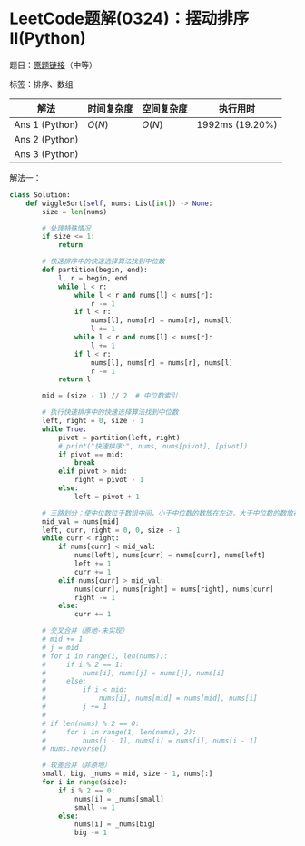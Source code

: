 # LeetCode题解(0324)：摆动排序II(Python)

题目：[原题链接](https://leetcode-cn.com/problems/wiggle-sort-ii/)（中等）

标签：排序、数组

| 解法           | 时间复杂度 | 空间复杂度 | 执行用时        |
| -------------- | ---------- | ---------- | --------------- |
| Ans 1 (Python) | $O(N)$     | $O(N)$     | 1992ms (19.20%) |
| Ans 2 (Python) |            |            |                 |
| Ans 3 (Python) |            |            |                 |

解法一：

```python
class Solution:
    def wiggleSort(self, nums: List[int]) -> None:
        size = len(nums)

        # 处理特殊情况
        if size <= 1:
            return

        # 快速排序中的快速选择算法找到中位数
        def partition(begin, end):
            l, r = begin, end
            while l < r:
                while l < r and nums[l] < nums[r]:
                    r -= 1
                if l < r:
                    nums[l], nums[r] = nums[r], nums[l]
                    l += 1
                while l < r and nums[l] < nums[r]:
                    l += 1
                if l < r:
                    nums[l], nums[r] = nums[r], nums[l]
                    r -= 1
            return l

        mid = (size - 1) // 2  # 中位数索引

        # 执行快速排序中的快速选择算法找到中位数
        left, right = 0, size - 1
        while True:
            pivot = partition(left, right)
            # print("快速排序:", nums, nums[pivot], [pivot])
            if pivot == mid:
                break
            elif pivot > mid:
                right = pivot - 1
            else:
                left = pivot + 1

        # 三路划分：使中位数位于数组中间，小于中位数的数放在左边，大于中位数的数放在右边
        mid_val = nums[mid]
        left, curr, right = 0, 0, size - 1
        while curr < right:
            if nums[curr] < mid_val:
                nums[left], nums[curr] = nums[curr], nums[left]
                left += 1
                curr += 1
            elif nums[curr] > mid_val:
                nums[curr], nums[right] = nums[right], nums[curr]
                right -= 1
            else:
                curr += 1

        # 交叉合并（原地-未实现）
        # mid += 1
        # j = mid
        # for i in range(1, len(nums)):
        #     if i % 2 == 1:
        #         nums[i], nums[j] = nums[j], nums[i]
        #     else:
        #         if i < mid:
        #             nums[i], nums[mid] = nums[mid], nums[i]
        #         j += 1
        #
        # if len(nums) % 2 == 0:
        #     for i in range(1, len(nums), 2):
        #         nums[i - 1], nums[i] = nums[i], nums[i - 1]
        # nums.reverse()

        # 较差合并（非原地）
        small, big, _nums = mid, size - 1, nums[:]
        for i in range(size):
            if i % 2 == 0:
                nums[i] = _nums[small]
                small -= 1
            else:
                nums[i] = _nums[big]
                big -= 1
```

